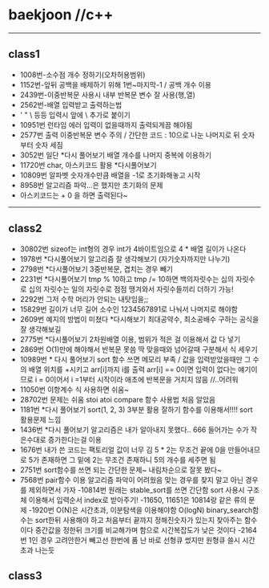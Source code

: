 # baekjoon //c++
---
## class1
- 1008번-소수점 개수 정하기(오차허용범위)
- 1152번-앞뒤 공백을 배제하기 위해 1번~마지막-1 / 공백 개수 이용
- 2439번-이중반복문 사용시 내부 반복문 변수 잘 사용(행,열)
- 2562번-배열 입력받고 출력하는법
- ' " \ 등등 입력시 앞에 \ 추가로 붙이기
- 10951번 런타임 에러 입력이 없을때까지 출력되게끔 해야됨
- 2577번 출력 이중반복문 변수 주의 / 간단한 코드 : 10으로 나눈 나머지로 뒤 숫자부터 숫자 세짐
- 3052번 일단 *다시 풀어보기 배열 개수를 나머지 중복에 이용하기
- 11720번 char, 아스키코드 활용 *다시풀어보기
- 10809번 알파벳 숫자개수만큼 배열을 -1로 초기화해놓고 시작
- 8958번 알고리즘 파악...은 했지만 초기화의 문제
- 아스키코드는 + 0 을 하면 출력된다~
---
## class2
- 30802번 sizeof는 int형의 경우 int가 4바이트임으로 4 * 배열 길이가 나온다
- 1978번 *다시풀어보기 알고리즘 잘 생각해보기 (자기숫자까지만 나누기)
- 2798번 *다시풀어보기 3중반복문, 겹치는 경우 빼기
- 2231번 *다시풀어보기 tmp % 10하고 tmp /= 10하면 백의자릿수는 십의 자릿수로 십의 자릿수는 일의 자릿수로 점점 땡겨와서 자릿수들끼리 더하기 가능!
- 2292번 그저 수학 머리가 안되는 내탓임을;;
- 15829번 길이가 너무 길어 소수인 1234567891로 나눠서 나머지로 해야함
- 2609번 예지의 방법이 미쳤다 *다시해보기 최대공약수, 최소공배수 구하는 공식을 잘 생각해보길
- 2775번 *다시풀어보기 2차원배열 이용, 범위가 적은 걸 이용해서 값 다 넣기 
- 2869번 O(1)만에 해야해서 반복문 못씀 딱 맞을때와 넘어갈때 구분해서 식 세우기
- 10989번 * 다시 풀어보기 sort 함수 쓰면 메모리 부족 / 값을 입력받았을때만 그 수의 배열 위치를 +시키고 arr[i]까지 i를 출력 arr[i] == 0이면 입력이 없다는 얘기이므로 i = 0이어서 i =1부터 시작이라 애초에 반복문을 거치지 않음 //..어려워
- 11050번 이항계수 식 사용하면 쉬움~
- 28702번 문제는 쉬움 stoi atoi compare 함수 사용법 처음 알았음
- 1181번 *다시 풀어보기 sort(1, 2, 3) 3부분 활용 잘하기 함수를 이용해서!!!! sort 활용문제 느낌
- 1436번 *다시 풀어보기 알고리즘은 내가 알아내지 못했다.. 666 들어가는 수가 작은수대로 증가한다는걸 이용
- 1676번 내가 쓴 코드는 팩토리얼 값이 너무 김 5 * 2는 무조건 끝에 0을 만들어내므로 5가 존재하면 그 밑에 2는 무조건 존재하니 5의 개수를 세주면 됨
- 2751번 sort함수를 쓰면 되는 간단한 문제~ 내림차순으로 잘못 봤다~
- 7568번 pair함수 이용 알고리즘 파악이 어려웠음 맞는 경우를 찾지 말고 아닌 경우를 제외하면서 가자
-10814번 원래는 stable_sort를 쓰면 간단함 sort 사용시 구조체 이용해서 입력순서 index로 받아주기!
-11650, 11651은 10814랑 같은 류의 문제
-1920번 O(N)은 시간초과, 이분탐색을 이용해야함 O(logN) binary_search함수는 sort한뒤 사용해야 하고 처음부터 끝까지 정해진숫자가 있는지 찾아주는 함수이다 중간값을 정한뒤 크기를 비교해가며 함으로 시간복잡도가 낮은 것이다
-2164번 1인 경우 고려안한거 빼고선 한번에 품 난 바로 선형큐 썼지만 원형큐 쓸시 시간초과 나는듯
## class3